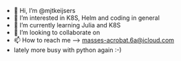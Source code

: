 - 👋 Hi, I’m @mjtkeijsers
- 👀 I’m interested in K8S, Helm and coding in general
- 🌱 I’m currently learning Julia and K8S
- 💞️ I’m looking to collaborate on <not yet smart enough>
- 📫 How to reach me --> masses-acrobat.6a@icloud.com
- lately more busy with python again :-)

<!---
mjtkeijsers/mjtkeijsers is a ✨ special ✨ repository because its `README.md` (this file) appears on your GitHub profile.
You can click the Preview link to take a look at your changes.
--->
